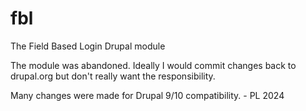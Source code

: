 # fbl
The Field Based Login Drupal module

The module was abandoned.
Ideally I would commit changes back to drupal.org but don't really want the responsibility.

Many changes were made for Drupal 9/10 compatibility. - PL 2024
